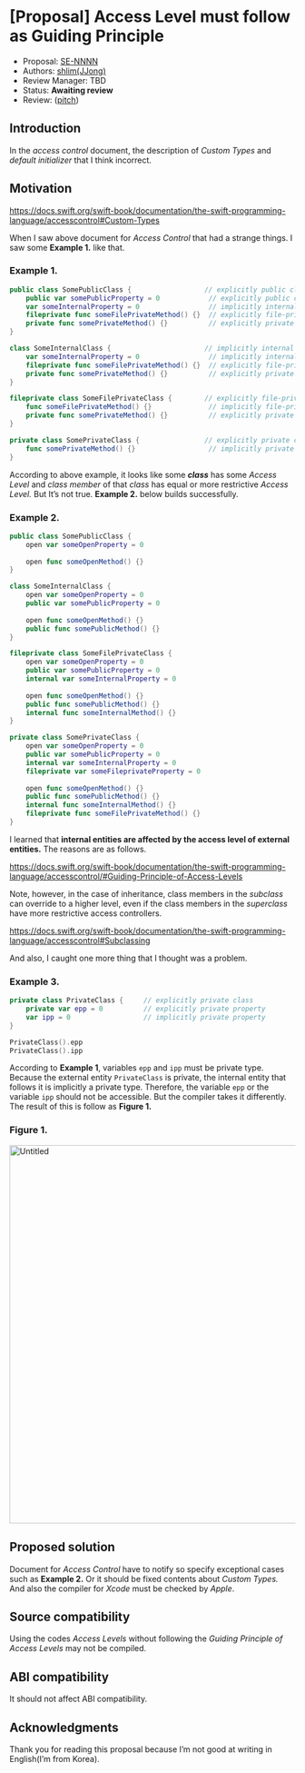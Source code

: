 # [Proposal] Access Level must follow as Guiding Principle

- Proposal: [SE-NNNN](notion://www.notion.so/jjong-my/NNNN-filename.md)
- Authors: [shlim(JJong)](https://github.com/shlim0)
- Review Manager: TBD
- Status: **Awaiting review**
- Review: ([pitch](https://forums.swift.org/...))

## Introduction

In the *access control* document, the description of *Custom Types* and *default initializer* that I think incorrect.

## Motivation

https://docs.swift.org/swift-book/documentation/the-swift-programming-language/accesscontrol#Custom-Types

When I saw above document for *Access Control* that had a strange things. I saw some **Example 1.** like that.

### Example 1.

```swift
public class SomePublicClass {                  // explicitly public class
    public var somePublicProperty = 0            // explicitly public class member
    var someInternalProperty = 0                 // implicitly internal class member
    fileprivate func someFilePrivateMethod() {}  // explicitly file-private class member
    private func somePrivateMethod() {}          // explicitly private class member
}

class SomeInternalClass {                       // implicitly internal class
    var someInternalProperty = 0                 // implicitly internal class member
    fileprivate func someFilePrivateMethod() {}  // explicitly file-private class member
    private func somePrivateMethod() {}          // explicitly private class member
}

fileprivate class SomeFilePrivateClass {        // explicitly file-private class
    func someFilePrivateMethod() {}              // implicitly file-private class member
    private func somePrivateMethod() {}          // explicitly private class member
}

private class SomePrivateClass {                // explicitly private class
    func somePrivateMethod() {}                  // implicitly private class member
}
```

According to above example, it looks like some *******class******* has some *Access Level* and *class member* of that *class* has equal or more restrictive *Access Level.* But It’s not true. **Example 2.** below builds successfully.

### Example 2.

```swift
public class SomePublicClass {
    open var someOpenProperty = 0
    
    open func someOpenMethod() {}
}

class SomeInternalClass {
    open var someOpenProperty = 0
    public var somePublicProperty = 0
    
    open func someOpenMethod() {}
    public func somePublicMethod() {}
}

fileprivate class SomeFilePrivateClass {
    open var someOpenProperty = 0
    public var somePublicProperty = 0
    internal var someInternalProperty = 0
    
    open func someOpenMethod() {}
    public func somePublicMethod() {}
    internal func someInternalMethod() {}
}

private class SomePrivateClass {
    open var someOpenProperty = 0
    public var somePublicProperty = 0
    internal var someInternalProperty = 0
    fileprivate var someFileprivateProperty = 0
    
    open func someOpenMethod() {}
    public func somePublicMethod() {}
    internal func someInternalMethod() {}
    fileprivate func someFilePrivateMethod() {}
}
```

I learned that **internal entities are affected by the access level of external entities.** The reasons are as follows.

https://docs.swift.org/swift-book/documentation/the-swift-programming-language/accesscontrol/#Guiding-Principle-of-Access-Levels

Note, however, in the case of inheritance, class members in the *subclass* can override to a higher level, even if the class members in the *superclass* have more restrictive access controllers.

https://docs.swift.org/swift-book/documentation/the-swift-programming-language/accesscontrol#Subclassing

And also, I caught one more thing that I thought was a problem.

### Example 3.

```swift
private class PrivateClass {     // explicitly private class
    private var epp = 0          // explicitly private property
    var ipp = 0                  // implicitly private property
}

PrivateClass().epp
PrivateClass().ipp
```

According to **Example 1**, variables `epp` and `ipp` must be private type. Because the external entity `PrivateClass` is private, the internal entity that follows it is implicitly a private type. Therefore, the variable `epp` or the variable `ipp` should not be accessible. But the compiler takes it differently. The result of this is follow as **Figure 1.**

### Figure 1.

<img width="666" alt="Untitled" src="https://github.com/shlim0/swift-evolution/assets/46235301/3cc314e7-716b-4377-a6d3-b8bb3230291a">


## Proposed solution

Document for *Access Control* have to notify so specify exceptional cases such as ********Example 2.******** Or it should be fixed contents about *Custom Types.* And also the compiler for *Xcode* must be checked by *Apple*.

## Source compatibility

Using the codes *Access Levels* without following the *Guiding Principle of Access Levels* may not be compiled.

## ABI compatibility

It should not affect ABI compatibility.

## Acknowledgments

Thank you for reading this proposal because I’m not good at writing in English(I’m from Korea).
